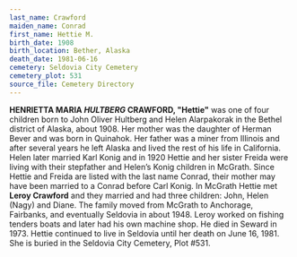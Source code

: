 ```yaml
---
last_name: Crawford
maiden_name: Conrad
first_name: Hettie M.
birth_date: 1908
birth_location: Bether, Alaska
death_date: 1981-06-16
cemetery: Seldovia City Cemetery
cemetery_plot: 531
source_file: Cemetery Directory
---
```


**HENRIETTA MARIA *HULTBERG* CRAWFORD, "Hettie"** was one of four children
born to John Oliver Hultberg and Helen Alarpakorak in the Bethel
district of Alaska, about 1908. Her mother was the daughter of Herman
Bever and was born in Quinahok. Her father was a miner from Illinois and
after several years he left Alaska and lived the rest of his life in California. Helen later
married Karl Konig and in 1920 Hettie and her sister Freida were living
with their stepfather and Helen’s Konig children in McGrath. Since
Hettie and Freida are listed with the last name Conrad, their mother may
have been married to a Conrad before Carl Konig. In McGrath Hettie met
**Leroy Crawford** and they married and had three children: John, Helen
(Nagy) and Diane. The family moved from McGrath to Anchorage, Fairbanks,
and eventually Seldovia in about 1948. Leroy worked on fishing tenders
boats and later had his own machine shop. He died in Seward in 1973.
Hettie continued to live in Seldovia until her death on June 16, 1981.
She is buried in the Seldovia City Cemetery, Plot \#531.
